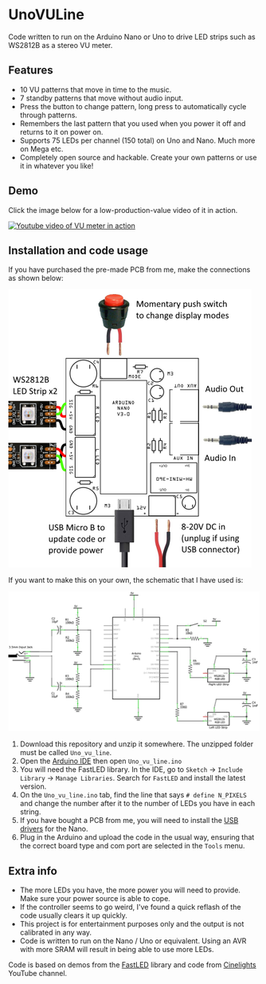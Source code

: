 # UnoVULine
Code written to run on the Arduino Nano or Uno to drive LED strips such as WS2812B as a stereo VU meter.

## Features
- 10 VU patterns that move in time to the music.
- 7 standby patterns that move without audio input.
- Press the button to change pattern, long press to automatically cycle through patterns.
- Remembers the last pattern that you used when you power it off and returns to it on power on.
- Supports 75 LEDs per channel (150 total) on Uno and Nano. Much more on Mega etc.
- Completely open source and hackable. Create your own patterns or use it in whatever you like!

## Demo
Click the image below for a low-production-value video of it in action.

[![Youtube video of VU meter in action](http://img.youtube.com/vi/hp5lur1MnSQ/0.jpg)](http://www.youtube.com/watch?v=hp5lur1MnSQ "VU Demo")

## Installation and code usage
If you have purchased the pre-made PCB from me, make the connections as shown below:

![Wiring schematic](Vu_pcb_annotated_s.png?s=100)

If you want to make this on your own, the schematic that I have used is:

![Wiring schematic](Uno_vu_line_schem.png?)

1. Download this repository and unzip it somewhere. The unzipped folder must be called `Uno_vu_line`.
2. Open the [Arduino IDE](https://www.arduino.cc/en/Main/Software) then open `Uno_vu_line.ino`
3. You will need the FastLED library. In the IDE, go to `Sketch` -> `Include Library` -> `Manage Libraries`. Search for `FastLED` and install the latest version.
4. On the `Uno_vu_line.ino` tab, find the line that says `# define N_PIXELS` and change the number after it to the number of LEDs you have in each string.
5. If you have bought a PCB from me, you will need to install the [USB drivers](https://drive.google.com/open?id=1QWyCRj3grbXNlr3NvQr_udWQ5WOxqaAy) for the Nano.
6. Plug in the Arduino and upload the code in the usual way, ensuring that the correct board type and com port are selected in the `Tools` menu.

## Extra info
- The more LEDs you have, the more power you will need to provide. Make sure your power source is able to cope.
- If the controller seems to go weird, I've found a quick reflash of the code usually clears it up quickly.
- This project is for entertainment purposes only and the output is not calibrated in any way.
- Code is written to run on the Nano / Uno or equivalent. Using an AVR with more SRAM will result in being able to use more LEDs.

Code is based on demos from the [FastLED](http://fastled.io/) library and code from [Cinelights](https://www.youtube.com/channel/UCOG6Bi2kvpDa1c8gHWZI5CQ) YouTube channel.
